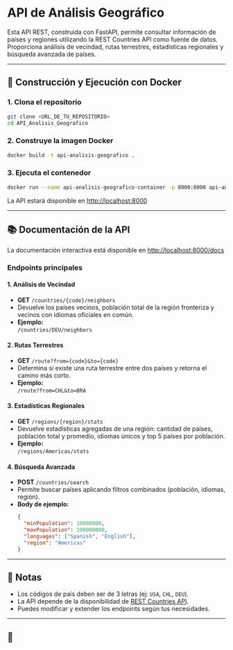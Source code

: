# API de Análisis Geográfico

Esta API REST, construida con FastAPI, permite consultar información de países y regiones utilizando la REST Countries API como fuente de datos. Proporciona análisis de vecindad, rutas terrestres, estadísticas regionales y búsqueda avanzada de países.

---

## 🚀 Construcción y Ejecución con Docker

### 1. Clona el repositorio

```bash
git clone <URL_DE_TU_REPOSITORIO>
cd API_Analisis_Geografico
```

### 2. Construye la imagen Docker

```bash
docker build -t api-analisis-geografico .
```

### 3. Ejecuta el contenedor

```bash
docker run --name api-analisis-geografico-container -p 8000:8000 api-analisis-geografico
```

La API estará disponible en [http://localhost:8000](http://localhost:8000)

---

## 📚 Documentación de la API

La documentación interactiva está disponible en [http://localhost:8000/docs](http://localhost:8000/docs)

### Endpoints principales

#### 1. **Análisis de Vecindad**
- **GET** `/countries/{code}/neighbors`
- Devuelve los países vecinos, población total de la región fronteriza y vecinos con idiomas oficiales en común.
- **Ejemplo:**  
  `/countries/DEU/neighbors`

#### 2. **Rutas Terrestres**
- **GET** `/route?from={code}&to={code}`
- Determina si existe una ruta terrestre entre dos países y retorna el camino más corto.
- **Ejemplo:**  
  `/route?from=CHL&to=BRA`

#### 3. **Estadísticas Regionales**
- **GET** `/regions/{region}/stats`
- Devuelve estadísticas agregadas de una región: cantidad de países, población total y promedio, idiomas únicos y top 5 países por población.
- **Ejemplo:**  
  `/regions/Americas/stats`

#### 4. **Búsqueda Avanzada**
- **POST** `/countries/search`
- Permite buscar países aplicando filtros combinados (población, idiomas, región).
- **Body de ejemplo:**
    ```json
    {
      "minPopulation": 10000000,
      "maxPopulation": 100000000,
      "languages": ["Spanish", "English"],
      "region": "Americas"
    }
    ```

---

## 📝 Notas

- Los códigos de país deben ser de 3 letras (ej: `USA`, `CHL`, `DEU`).
- La API depende de la disponibilidad de [REST Countries API](https://restcountries.com/).
- Puedes modificar y extender los endpoints según tus necesidades.

---

## 📄